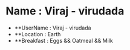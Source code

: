 # Name : Viraj - virudada

* **UserName : Viraj - virudada
* **Location : Earth
* **Breakfast : Eggs && Oatmeal && Milk
